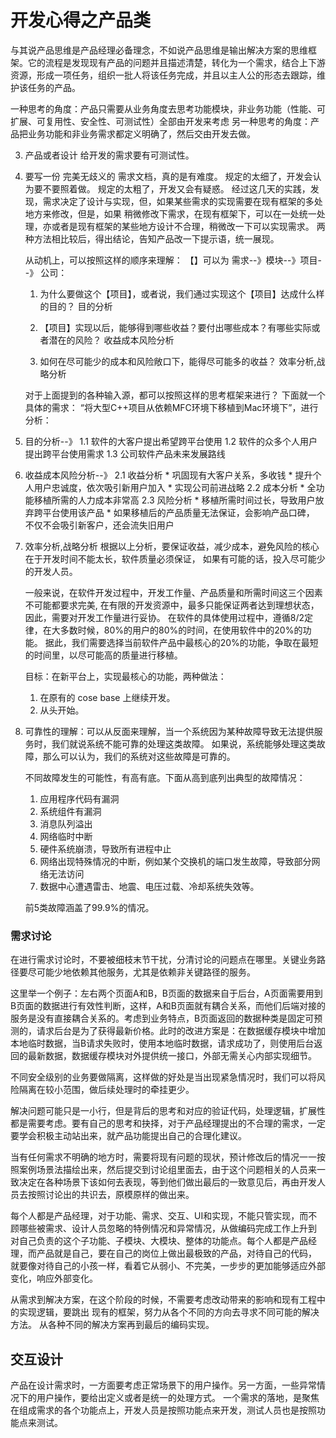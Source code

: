 # 开发心得之产品类 #

与其说产品思维是产品经理必备理念，不如说产品思维是输出解决方案的思维框架。它的流程是发现现有产品的问题并且描述清楚，转化为一个需求，结合上下游资源，形成一项任务，组织一批人将该任务完成，并且以主人公的形态去跟踪，维护该任务的产品。
      
一种思考的角度：产品只需要从业务角度去思考功能模块，非业务功能（性能、可扩展、可复用性、安全性、可测试性）全部由开发来考虑
另一种思考的角度：产品把业务功能和非业务需求都定义明确了，然后交由开发去做。

3. 产品或者设计 给开发的需求要有可测试性。

80. 要写一份 完美无歧义的 需求文档，真的是有难度。
    规定的太细了，开发会认为要不要照着做。
    规定的太粗了，开发又会有疑惑。
    	经过这几天的实践，发现，需求决定了设计与实现，但，如果某些需求的实现需要在现有框架的多处地方来修改，但是，如果
	稍微修改下需求，在现有框架下，可以在一处统一处理，亦或者是现有框架的某些地方设计不合理，稍微改一下可以实现需求。
	两种方法相比较后，得出结论，告知产品改一下提示语，统一展现。

    从动机上，可以按照这样的顺序来理解：
    【】可以为 需求--》模块--》项目--》 公司：
    1. 为什么要做这个【项目】，或者说，我们通过实现这个【项目】达成什么样的目的？      目的分析

    2. 【项目】实现以后，能够得到哪些收益？要付出哪些成本？有哪些实际或者潜在的风险？  收益成本风险分析

    3. 如何在尽可能少的成本和风险敞口下，能得尽可能多的收益？						   效率分析,战略分析

    对于上面提到的各种输入源，都可以按照这样的思考框架来进行？
    下面就一个具体的需求： “将大型C++项目从依赖MFC环境下移植到Mac环境下”，进行分析：

1. 目的分析--》
   1.1 软件的大客户提出希望跨平台使用
   1.2 软件的众多个人用户提出跨平台使用需求
   1.3 公司软件产品未来发展路线
   
2. 收益成本风险分析--》
	2.1 收益分析
		* 巩固现有大客户关系，多收钱
		* 提升个人用户忠诚度，依次吸引新用户加入
		* 实现公司前进战略
	2.2 成本分析
		* 全功能移植所需的人力成本非常高
	2.3 风险分析
		* 移植所需时间过长，导致用户放弃跨平台使用该产品
		* 如果移植后的产品质量无法保证，会影响产品口碑，
		  不仅不会吸引新客户，还会流失旧用户
		  
3. 效率分析,战略分析
   根据以上分析，要保证收益，减少成本，避免风险的核心在于开发时间不能太长，软件质量必须保证，
   如果有可能的话，投入尽可能少的开发人员。
   
   一般来说，在软件开发过程中，开发工作量、产品质量和所需时间这三个因素不可能都要求完美,
   在有限的开发资源中，最多只能保证两者达到理想状态，因此，需要对开发工作量进行妥协。
    在软件的具体使用过程中，遵循8/2定律，在大多数时候，80%的用户的80%的时间，在使用软件中的20%的功能。
   据此，我们需要选择当前软件产品中最核心的20%的功能，争取在最短的时间里，以尽可能高的质量进行移植。
   
   目标：在新平台上，实现最核心的功能，两种做法：
   1. 在原有的 cose base 上继续开发。
   2. 从头开始。

38. 可靠性的理解：可以从反面来理解，当一个系统因为某种故障导致无法提供服务时，我们就说系统不能可靠的处理这类故障。
                 如果说，系统能够处理这类故障，那么可以认为，我们的系统对这些故障是可靠的。
	
	不同故障发生的可能性，有高有底。下面从高到底列出典型的故障情况：
	1. 应用程序代码有漏洞
	2. 系统组件有漏洞
	3. 消息队列溢出
	4. 网络临时中断
	5. 硬件系统崩溃，导致所有进程中止
	6. 网络出现特殊情况的中断，例如某个交换机的端口发生故障，导致部分网络无法访问
	7. 数据中心遭遇雷击、地震、电压过载、冷却系统失效等。
	
	前5类故障涵盖了99.9%的情况。


### 需求讨论 ###

在进行需求讨论时，不要被细枝末节干扰，分清讨论的问题点在哪里。关键业务路径要尽可能少地依赖其他服务，尤其是依赖非关键路径的服务。

这里举一个例子：左右两个页面A和B，B页面的数据来自于后台，A页面需要用到B页面的数据进行有效性判断，这样，A和B页面就有耦合关系，而他们后端对接的服务是没有直接耦合关系的。考虑到业务特点，B页面返回的数据种类是固定可预测的，请求后台是为了获得最新价格。此时的改进方案是：在数据缓存模块中增加本地临时数据，当B请求失败时，使用本地临时数据，请求成功了，则使用后台返回的最新数据，数据缓存模块对外提供统一接口，外部无需关心内部实现细节。

不同安全级别的业务要做隔离，这样做的好处是当出现紧急情况时，我们可以将风险隔离在较小范围，做后续处理时的牵挂更少。

解决问题可能只是一小行，但是背后的思考和对应的验证代码，处理逻辑，扩展性都是需要考虑。要有自己的思考和抉择，对于产品经理提出的不合理的需求，一定要学会积极主动站出来，就产品功能提出自己的合理化建议。

当有任何需求不明确的地方时，需要将现有问题的现状，预计修改后的情况一一按照案例场景法描绘出来，然后提交到讨论组里面去，由于这个问题相关的人员来一致决定在各种场景下该如何去表现，等到他们做出最后的一致意见后，再由开发人员去按照讨论出的共识去，原模原样的做出来。

每个人都是产品经理，对于功能、需求、交互、UI和实现，不能只管实现，而不顾哪些被需求、设计人员忽略的特例情况和异常情况，从做编码完成工作上升到
对自己负责的这个子功能、子模块、大模块、整体的功能点。每个人都是产品经理，而产品就是自己，要在自己的岗位上做出最极致的产品，对待自己的代码，
就要像对待自己的小孩一样，看着它从弱小、不完美，一步步的更加能够适应外部变化，响应外部变化。

从需求到解决方案，在这个阶段的时候，不需要考虑改动带来的影响和现有工程中的实现逻辑，要跳出
现有的框架，努力从各个不同的方向去寻求不同可能的解决方法。
从各种不同的解决方案再到最后的编码实现。

## 交互设计 ##
产品在设计需求时，一方面要考虑正常场景下的用户操作。另一方面，一些异常情况下的用户操作，要给出定义或者是统一的处理方式。
一个需求的落地，是聚焦在组成需求的各个功能点上，开发人员是按照功能点来开发，测试人员也是按照功能点来测试。

